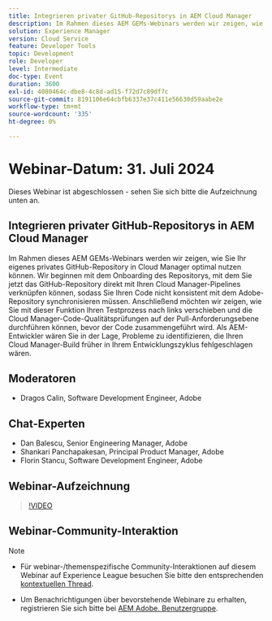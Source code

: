 ```yaml
---
title: Integrieren privater GitHub-Repositorys in AEM Cloud Manager
description: Im Rahmen dieses AEM GEMs-Webinars werden wir zeigen, wie Sie Ihr eigenes privates GitHub-Repository in Cloud Manager optimal nutzen können. Wir beginnen mit dem Onboarding des Repositorys, mit dem Sie jetzt das GitHub-Repository direkt mit Ihren Cloud Manager-Pipelines verknüpfen können, sodass Sie Ihren Code nicht konsistent mit dem Adobe-Repository synchronisieren müssen. Anschließend möchten wir zeigen, wie Sie mit dieser Funktion Ihren Testprozess nach links verschieben und die Cloud Manager-Code-Qualitätsprüfungen auf der Pull-Anforderungsebene durchführen können, bevor der Code zusammengeführt wird. Als AEM-Entwickler wären Sie in der Lage, Probleme zu identifizieren, die Ihren Cloud Manager-Build früher in Ihrem Entwicklungszyklus fehlgeschlagen wären.
solution: Experience Manager
version: Cloud Service
feature: Developer Tools
topic: Development
role: Developer
level: Intermediate
doc-type: Event
duration: 3600
exl-id: 4080464c-dbe8-4c8d-ad15-f72d7c89df7c
source-git-commit: 8191106e64cbfb6337e37c411e56630d59aabe2e
workflow-type: tm+mt
source-wordcount: '335'
ht-degree: 0%

---
```


# Webinar-Datum: 31. Juli 2024

Dieses Webinar ist abgeschlossen - sehen Sie sich bitte die Aufzeichnung unten an.

## Integrieren privater GitHub-Repositorys in AEM Cloud Manager

Im Rahmen dieses AEM GEMs-Webinars werden wir zeigen, wie Sie Ihr eigenes privates GitHub-Repository in Cloud Manager optimal nutzen können. Wir beginnen mit dem Onboarding des Repositorys, mit dem Sie jetzt das GitHub-Repository direkt mit Ihren Cloud Manager-Pipelines verknüpfen können, sodass Sie Ihren Code nicht konsistent mit dem Adobe-Repository synchronisieren müssen. Anschließend möchten wir zeigen, wie Sie mit dieser Funktion Ihren Testprozess nach links verschieben und die Cloud Manager-Code-Qualitätsprüfungen auf der Pull-Anforderungsebene durchführen können, bevor der Code zusammengeführt wird. Als AEM-Entwickler wären Sie in der Lage, Probleme zu identifizieren, die Ihren Cloud Manager-Build früher in Ihrem Entwicklungszyklus fehlgeschlagen wären.

## Moderatoren

* Dragos Calin, Software Development Engineer, Adobe

## Chat-Experten

* Dan Balescu, Senior Engineering Manager, Adobe
* Shankari Panchapakesan, Principal Product Manager, Adobe
* Florin Stancu, Software Development Engineer, Adobe

## Webinar-Aufzeichnung

>[!VIDEO](https://video.tv.adobe.com/v/3432350)

## Webinar-Community-Interaktion

>[!NOTE]
>
>* Für webinar-/themenspezifische Community-Interaktionen auf diesem Webinar auf Experience League besuchen Sie bitte den entsprechenden [kontextuellen Thread](https://adobe.ly/4f1jhMo).
>
>* Um Benachrichtigungen über bevorstehende Webinare zu erhalten, registrieren Sie sich bitte bei [AEM Adobe. Benutzergruppe](https://aem-augs.adobe.com/).
